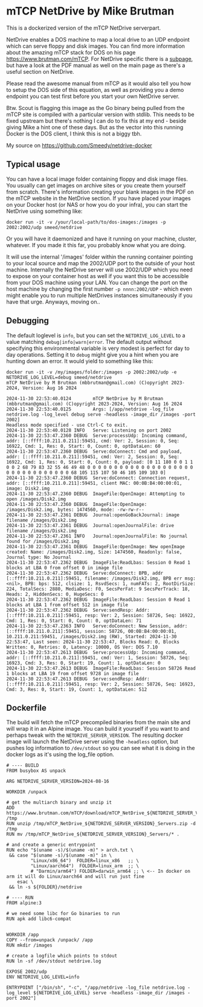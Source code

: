 # mTCP NetDrive by Mike Brutman

This is a dockerized version of the mTCP NetDrive serverpart.

NetDrive enables a DOS machine to map a local drive to an UDP endpoint which can serve floppy and disk images. You can find more information about the amazing mTCP stack for DOS on his page https://www.brutman.com/mTCP. For NetDrive specific there is a [subpage](https://www.brutman.com/mTCP/mTCP_NetDrive.html), but have a look at the PDF manual as well on the main page as there's a useful section on NetDrive.

Please read the awesome manual from mTCP as it would also tell you how to setup the DOS side of this equation, as well as providing you a demo endpoint you can test first before you start your own NetDrive server.

Btw. Scout is flagging this image as the Go binary being pulled from the mTCP site is compiled with a particular version with stdlib. This needs to be fixed upstream but there's nothing I can do to fix this at my end - beside giving Mike a hint one of these days. But as the vector into this running Docker is the DOS client, I think this is not a biggy tbh.

My source on https://github.com/Smeedy/netdrive-docker

## Typical usage
You can have a local image folder containing floppy and disk image files. You usually can get images on archive sites or you create them yourself from scratch. There's information creating your blank images in the PDF on the mTCP website in the NetDrive section. If you have placed your images on your Docker host (or NAS or how you do your infra), you can start the NetDrive using something like:
```
docker run -it -v /your/local-path/to/dos-images:/images -p 2002:2002/udp smeed/netdrive
```

Or you will have it daemonized and have it running on your machine, cluster, whatever. If you made it this far, you probably know what you are doing.

It will use the internal '/images' folder within the running container pointing to your local source and map the 2002/UDP port to the outside of your host machine. Internally the NetDrive server will use 2002/UDP which you need to expose on your container host as well if you want this to be accessible from your DOS machine using your LAN. You can change the port on the host machine by changing the first number `-p nnnn:2002/UDP` - which even might enable you to run multiple NetDrives instances simultaneously if you have that urge. Anyways, moving on..

## Debugging

The default loglevel is `info`, but you can set the `NETDRIVE_LOG_LEVEL` to a value matching `debug|info|warn|error`. The default output without specifying this environmental variable is very modest is perfect for day to day operations. Setting it to `debug` might give you a hint when you are hunting down an error. It would yield to something like this:

```
docker run -it -v /my/images/folder:/images -p 2002:2002/udp -e NETDRIVE_LOG_LEVEL=debug smeed/netdrive
mTCP NetDrive by M Brutman (mbbrutman@gmail.com) (C)opyright 2023-2024, Version: Aug 16 2024

2024-11-30 22:53:40.0124        mTCP NetDrive by M Brutman (mbbrutman@gmail.com) (C)opyright 2023-2024, Version: Aug 16 2024
2024-11-30 22:53:40.0125        Args: [/app/netdrive -log_file netdrive.log -log_level debug serve -headless -image_dir /images -port 2002]
Headless mode specified - use Ctrl-C to exit.
2024-11-30 22:53:40.0128 INFO   Serve: Listening on port 2002
2024-11-30 22:53:47.2360 DEBUG  Serve:processUdp: Incoming command, addr: [::ffff:10.211.0.211]:59451, cmd: Ver: 2, Session: 0, Seq: 16922, Cmd: 1, Res: 0, Start: 0, Count: 0, optDataLen: 60
2024-11-30 22:53:47.2360 DEBUG  Serve:doConnect: Cmd and payload, addr: [::ffff:10.211.0.211]:59451, cmd: Ver: 2, Session: 0, Seq: 16922, Cmd: 1, Res: 0, Start: 0, Count: 0, payload: [0 11 180 0 0 1 1 0 0 2 68 79 83 32 55 46 49 48 0 0 0 0 0 0 0 0 0 0 0 0 0 0 0 0 0 0 0 0 0 0 0 0 0 0 0 0 0 0 0 0 68 105 115 107 50 46 105 109 103 0]
2024-11-30 22:53:47.2360 DEBUG  Serve:doConnect: Connection request, addr: [::ffff:10.211.0.211]:59451, client MAC: 00:0B:B4:00:00:01, image: Disk2.img
2024-11-30 22:53:47.2360 DEBUG  ImageFile:OpenImage: Attempting to open /images/Disk2.img
2024-11-30 22:53:47.2360 DEBUG  ImageFile:OpenImage: /images/Disk2.img, bytes: 1474560, mode: -rw-rw-r--
2024-11-30 22:53:47.2361 DEBUG  Journal:openGoBackJournal: image filename /images/Disk2.img
2024-11-30 22:53:47.2361 DEBUG  Journal:openJournalFile: drive filename /images/Disk2.img
2024-11-30 22:53:47.2361 INFO   Journal:openJournalFile: No journal found for /images/Disk2.img
2024-11-30 22:53:47.2361 DEBUG  ImageFile:OpenImage: New openImage created: Name: /images/Disk2.img, Size: 1474560, Readonly: false, Journal type: No Journal
2024-11-30 22:53:47.2362 DEBUG  ImageFile:ReadLbas: Session 0 Read 1 blocks at LBA 0 from offset 0 in image file
2024-11-30 22:53:47.2362 DEBUG  Serve:doConnect: BPB, addr [::ffff:10.211.0.211]:59451, filename: /images/Disk2.img, BPB err msg: <nil>, BPB: bps: 512, clsize: 1, RsvdSecs: 1, numFATs: 2, RootDirSize: 224, TotalSecs: 2880, MediaDesc: F0, SecsPerFat: 9 SecsPerTrack: 18, Heads: 2, HiddenSecs: 0, HugeSecs: 0
2024-11-30 22:53:47.2362 DEBUG  ImageFile:ReadLbas: Session 0 Read 1 blocks at LBA 1 from offset 512 in image file
2024-11-30 22:53:47.2362 DEBUG  Serve:sendResp: Addr: [::ffff:10.211.0.211]:59451, resp: Ver: 2, Session: 58726, Seq: 16922, Cmd: 1, Res: 0, Start: 0, Count: 0, optDataLen: 71
2024-11-30 22:53:47.2363 INFO   Serve:doConnect: New Session, addr: [::ffff:10.211.0.211]:59451, session: 58726, 00:0B:B4:00:00:01, 10.211.0.211:59451, /images/Disk2.img (RW), Started: 2024-11-30 22:53:47, Last seen: 2024-11-30 22:53:47, Blocks Read: 0, Blocks Written: 0, Retries: 0, Latency: 10000, OS Ver: DOS 7.10
2024-11-30 22:53:47.2613 DEBUG  Serve:processUdp: Incoming command, addr: [::ffff:10.211.0.211]:59451, cmd: Ver: 1, Session: 58726, Seq: 16923, Cmd: 3, Res: 0, Start: 19, Count: 1, optDataLen: 0
2024-11-30 22:53:47.2613 DEBUG  ImageFile:ReadLbas: Session 58726 Read 1 blocks at LBA 19 from offset 9728 in image file
2024-11-30 22:53:47.2613 DEBUG  Serve:sendResp: Addr: [::ffff:10.211.0.211]:59451, resp: Ver: 2, Session: 58726, Seq: 16923, Cmd: 3, Res: 0, Start: 19, Count: 1, optDataLen: 512
```

## Dockerfile

The build will fetch the mTCP precompiled binaries from the main site and will wrap it in an Alpine image. You can build it yourself if you want to and perhaps tweak with the `NETDRIVE_SERVER_VERSION`. The resulting docker image will launch the NetDrive server using the `-headless` option, but pushes log information to `/dev/stdout` so you can see what it is doing in the docker logs as it's using the log_file option.

```
# ---- BUILD
FROM busybox AS unpack

ARG NETDRIVE_SERVER_VERSION=2024-08-16

WORKDIR /unpack

# get the multiarch binary and unzip it
ADD https://www.brutman.com/mTCP/download/mTCP_NetDrive_${NETDRIVE_SERVER_VERSION}_Servers.zip /tmp
RUN unzip /tmp/mTCP_NetDrive_${NETDRIVE_SERVER_VERSION}_Servers.zip -d /tmp
RUN mv /tmp/mTCP_NetDrive_${NETDRIVE_SERVER_VERSION}_Servers/* .

# and create a generic entrypoint
RUN echo "$(uname -s)/$(uname -m)" > arch.txt \
 && case "$(uname -s)/$(uname -m)" in \
         "Linux/x86_64")  FOLDER=linux_x86   ;; \
         "Linux/aarch64")  FOLDER=linux_arm  ;; \
         # "Darmin/arm64") FOLDER=darwin_arm64 ;; \ <-- In docker on arm it will do Linux/aarch64 and will run just fine
    esac \
 && ln -s ${FOLDER}/netdrive

# ---- RUN
FROM alpine:3

# we need some libc for Go binaries to run
RUN apk add libc6-compat


WORKDIR /app
COPY --from=unpack /unpack/ /app
RUN mkdir /images

# create a logfile which points to stdout
RUN ln -sf /dev/stdout netdrive.log 

EXPOSE 2002/udp
ENV NETDRIVE_LOG_LEVEL=info

ENTRYPOINT ["/bin/sh", "-c", "/app/netdrive -log_file netdrive.log -log_level ${NETDRIVE_LOG_LEVEL} serve -headless -image_dir /images -port 2002"]
```